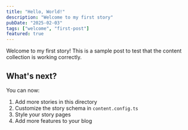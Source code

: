 ```yaml
---
title: "Hello, World!"
description: "Welcome to my first story"
pubDate: "2025-02-03"
tags: ["welcome", "first-post"]
featured: true
---
```


Welcome to my first story! This is a sample post to test that the content collection is working correctly.

## What's next?

You can now:

1. Add more stories in this directory
2. Customize the story schema in `content.config.ts`
3. Style your story pages
4. Add more features to your blog
